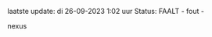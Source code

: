 laatste update: 
di 26-09-2023  1:02   uur 
Status: FAALT - fout - 
<div class="service R">nexus</div>